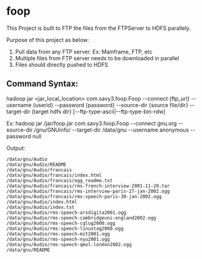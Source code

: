 # foop
This Project is built to FTP the files from the FTPServer to HDFS parallely. 

Purpose of this project as below:
1. Pull data from any FTP server. Ex: Mainframe, FTP, etc
2. Multiple files from FTP server needs to be downloaded in parallel 
3. Files should directly pushed to HDFS

## Command Syntax:
hadoop jar <jar_local_location> com.savy3.foop.Foop --connect {ftp_url} --username {userid} --password {password} --source-dir {source file/dir} --target-dir {target hdfs dir} [--ftp-type-ascii|--ftp-type-bin-rdw]

Ex:
hadoop jar /jar/foop.jar com.savy3.foop.Foop --connect gnu.org  --source-dir /gnu/GNUinfo/  --target-dir /data/gnu --username anonymous --password null

Output:
```
/data/gnu/Audio
/data/gnu/Audio/README
/data/gnu/Audio/francais
/data/gnu/Audio/francais/index.html
/data/gnu/Audio/francais/ogg_readme.txt
/data/gnu/Audio/francais/rms-french-interview-2001-11-20.tar
/data/gnu/Audio/francais/rms-interview-paris-27-jan-2002.ogg
/data/gnu/Audio/francais/rms-speech-paris-30-jan-2002.ogg
/data/gnu/Audio/index.html
/data/gnu/Audio/index.txt
/data/gnu/Audio/rms-speech-arsdigita2001.ogg
/data/gnu/Audio/rms-speech-cambridgeuni-england2002.ogg
/data/gnu/Audio/rms-speech-cglug2000.ogg
/data/gnu/Audio/rms-speech-linuxtag2000.ogg
/data/gnu/Audio/rms-speech-mit2001.ogg
/data/gnu/Audio/rms-speech-nyu2001.ogg
/data/gnu/Audio/rms-speech-qmul-london2002.ogg
/data/gnu/README
```
